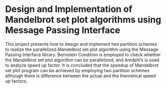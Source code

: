 # Design and Implementation of Mandelbrot set plot algorithms using Message Passing Interface
This project presents how to design and implement two partition schemes to realize the parallelized Mandelbrot set plot algorithm using the Message Passing Interface library. Bernstein Condition is employed to check whether the Mandelbrot set plot algorithm can be parallelized, and Amdahl’s is used to analyze speed up factor. It is concluded that the speedup of Mandelbrot set plot program can be achieved by employing two partition schemes although there is difference between the actual and the theoretical speed up factors.